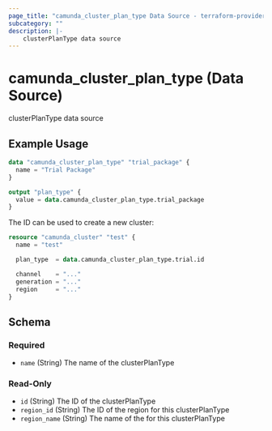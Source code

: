 ```yaml
---
page_title: "camunda_cluster_plan_type Data Source - terraform-provider-camunda"
subcategory: ""
description: |-
    clusterPlanType data source
---
```


# camunda_cluster_plan_type (Data Source)

clusterPlanType data source

## Example Usage

```terraform
data "camunda_cluster_plan_type" "trial_package" {
  name = "Trial Package"
}

output "plan_type" {
  value = data.camunda_cluster_plan_type.trial_package
}
```

The ID can be used to create a new cluster:

```tf
resource "camunda_cluster" "test" {
  name = "test"

  plan_type  = data.camunda_cluster_plan_type.trial.id

  channel    = "..."
  generation = "..."
  region     = "..."
}
```

<!-- schema generated by tfplugindocs -->
## Schema

### Required

- `name` (String) The name of the clusterPlanType

### Read-Only

- `id` (String) The ID of the clusterPlanType
- `region_id` (String) The ID of the region for this clusterPlanType
- `region_name` (String) The name of the for this clusterPlanType
